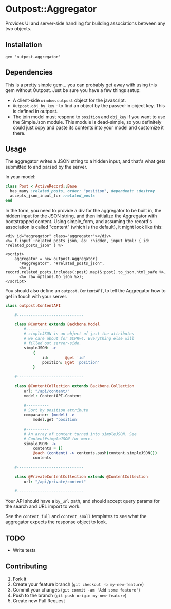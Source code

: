 # Outpost::Aggregator

Provides UI and server-side handling for building associations between
any two objects.

## Installation

    gem 'outpost-aggregator'


## Dependencies

This is a pretty simple gem... you can probably get away with using this gem without Outpost. Just be sure you have a few things setup:

* A client-side `window.outpost` object for the javascript.
* `Outpost.obj_by_key` - to find an object by the passed-in object key.
  This is defined in outpost.
* The join model must respond to `position` and `obj_key` if you want to
  use the SimpleJson module. This module is dead-simple, so you definitely
  could just copy and paste its contents into your model and customize it
  there.


## Usage

The aggregator writes a JSON string to a hidden input, and that's
what gets submitted to and parsed by the server.

In your model:

```ruby
class Post < ActiveRecord::Base
  has_many :related_posts, order: "position", dependent: :destroy
  accepts_json_input_for :related_posts
end
```

In the form, you need to provide a div for the aggregator to be built in,
the hidden input for the JSON string, and then initialize the Aggregator with
bootstrapped content. Using simple_form, and assuming the record's association
is called "content" (which is the default), it might look like this:

```erb
<div id="aggregator" class="aggregator"></div>
<%= f.input :related_posts_json, as: :hidden, input_html: { id: "related_posts_json" } %>

<script>
    aggregator = new outpost.Aggregator(
      "#aggregator", "#related_posts_json",
      <%= j record.related_posts.includes(:post).map(&:post).to_json.html_safe %>, 
      <%= raw options.to_json %>);
</script>
```

You should also define an `outpost.ContentAPI`, to tell the Aggregator how to get in touch with your server.

```coffee
class outpost.ContentAPI

    #-----------------------------

    class @Content extends Backbone.Model
        #----------
        # simpleJSON is an object of just the attributes
        # we care about for SCPRv4. Everything else will
        # filled out server-side.
        simpleJSON: ->
            {
                id:       @get 'id'
                position: @get 'position'
            }
    
    #-----------------------------
    
    class @ContentCollection extends Backbone.Collection
        url: "/api/content/"
        model: ContentAPI.Content
            
        #----------
        # Sort by position attribute
        comparator: (model) ->
            model.get 'position'
        
        #----------
        # An array of content turned into simpleJSON. See
        # Content#simpleJSON for more.
        simpleJSON: ->
            contents = []
            @each (content) -> contents.push(content.simpleJSON())
            contents

    #-----------------------------
    
    class @PrivateContentCollection extends @ContentCollection
        url: "/api/private/content"
        
    #-----------------------------
```

Your API should have a `by_url` path, and should accept query params for 
the search and URL import to work.

See the `content_full` and `content_small` templates to see what the aggregator
expects the response object to look.


## TODO
* Write tests


## Contributing

1. Fork it
2. Create your feature branch (`git checkout -b my-new-feature`)
3. Commit your changes (`git commit -am 'Add some feature'`)
4. Push to the branch (`git push origin my-new-feature`)
5. Create new Pull Request
